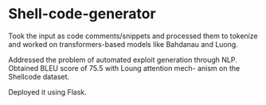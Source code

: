 # Shell-code-generator

Took the input as code comments/snippets and processed
them to tokenize and worked on transformers-based models
like Bahdanau and Luong.

Addressed the problem of automated exploit generation through
NLP. Obtained BLEU score of 75.5 with Loung attention mech-
anism on the Shellcode dataset.

Deployed it using Flask.